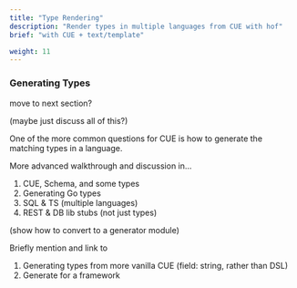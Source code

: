 ```yaml
---
title: "Type Rendering"
description: "Render types in multiple languages from CUE with hof"
brief: "with CUE + text/template"

weight: 11
---
```


### Generating Types

move to next section?

(maybe just discuss all of this?)

One of the more common questions for CUE
is how to generate the matching types in a language.

More advanced walkthrough and discussion in...

1. CUE, Schema, and some types
1. Generating Go types
1. SQL & TS (multiple languages)
1. REST & DB lib stubs (not just types)

(show how to convert to a generator module)

Briefly mention and link to

1. Generating types from more vanilla CUE (field: string, rather than DSL)
1. Generate for a framework

